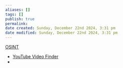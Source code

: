 ```yaml
---
aliases: []
tags: []
publish: true
permalink:
date created: Sunday, December 22nd 2024, 3:31 pm
date modified: Sunday, December 22nd 2024, 3:31 pm
---
```


[OSINT](../OSINT/OSINT.md)

- [YouTube Video Finder](https://findyoutubevideo.thetechrobo.ca/)
- 